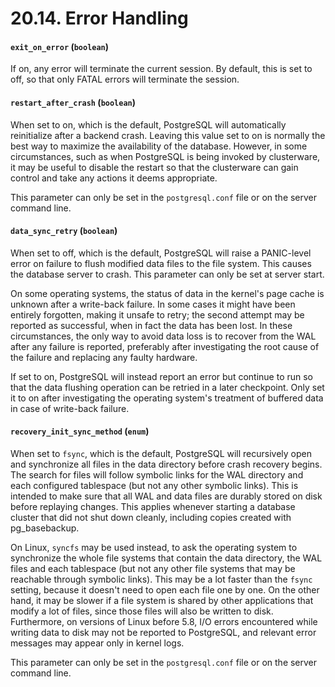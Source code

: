# 20.14. Error Handling

#### `exit_on_error` (`boolean`)

If on, any error will terminate the current session. By default, this is set to off, so that only FATAL errors will terminate the session.

#### `restart_after_crash` (`boolean`)

When set to on, which is the default, PostgreSQL will automatically reinitialize after a backend crash. Leaving this value set to on is normally the best way to maximize the availability of the database. However, in some circumstances, such as when PostgreSQL is being invoked by clusterware, it may be useful to disable the restart so that the clusterware can gain control and take any actions it deems appropriate.

This parameter can only be set in the `postgresql.conf` file or on the server command line.

#### `data_sync_retry` (`boolean`)

When set to off, which is the default, PostgreSQL will raise a PANIC-level error on failure to flush modified data files to the file system. This causes the database server to crash. This parameter can only be set at server start.

On some operating systems, the status of data in the kernel's page cache is unknown after a write-back failure. In some cases it might have been entirely forgotten, making it unsafe to retry; the second attempt may be reported as successful, when in fact the data has been lost. In these circumstances, the only way to avoid data loss is to recover from the WAL after any failure is reported, preferably after investigating the root cause of the failure and replacing any faulty hardware.

If set to on, PostgreSQL will instead report an error but continue to run so that the data flushing operation can be retried in a later checkpoint. Only set it to on after investigating the operating system's treatment of buffered data in case of write-back failure.

#### `recovery_init_sync_method` (`enum`)

When set to `fsync`, which is the default, PostgreSQL will recursively open and synchronize all files in the data directory before crash recovery begins. The search for files will follow symbolic links for the WAL directory and each configured tablespace (but not any other symbolic links). This is intended to make sure that all WAL and data files are durably stored on disk before replaying changes. This applies whenever starting a database cluster that did not shut down cleanly, including copies created with pg\_basebackup.

On Linux, `syncfs` may be used instead, to ask the operating system to synchronize the whole file systems that contain the data directory, the WAL files and each tablespace (but not any other file systems that may be reachable through symbolic links). This may be a lot faster than the `fsync` setting, because it doesn't need to open each file one by one. On the other hand, it may be slower if a file system is shared by other applications that modify a lot of files, since those files will also be written to disk. Furthermore, on versions of Linux before 5.8, I/O errors encountered while writing data to disk may not be reported to PostgreSQL, and relevant error messages may appear only in kernel logs.

This parameter can only be set in the `postgresql.conf` file or on the server command line.
